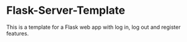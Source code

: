 # Flask-Server-Template
This is a template for a Flask web app with log in, log out and register features.
